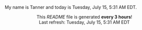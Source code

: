 My name is Tanner and today is Tuesday, July 15, 5:31 AM EDT.

<p align="center">This <i>README</i> file is generated <b>every 3 hours</b>!</br>Last refresh: Tuesday, July 15, 5:31 AM EDT<br /></p>
